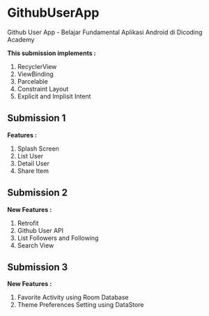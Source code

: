 # GithubUserApp
Github User App - Belajar Fundamental Aplikasi Android di Dicoding Academy

**This submission implements :**
1. RecyclerView
2. ViewBinding
3. Parcelable
4. Constraint Layout
5. Explicit and Implisit Intent

## Submission 1

**Features :**
1. Splash Screen
2. List User
3. Detail User
4. Share Item

## Submission 2

**New Features :**
1. Retrofit
2. Github User API
3. List Followers and Following
4. Search View

## Submission 3

**New Features :**
1. Favorite Activity using Room Database
2. Theme Preferences Setting using DataStore
